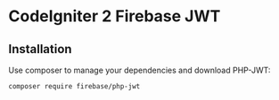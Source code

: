 # CodeIgniter 2 Firebase JWT

Installation
------------

Use composer to manage your dependencies and download PHP-JWT:

```bash
composer require firebase/php-jwt
```
